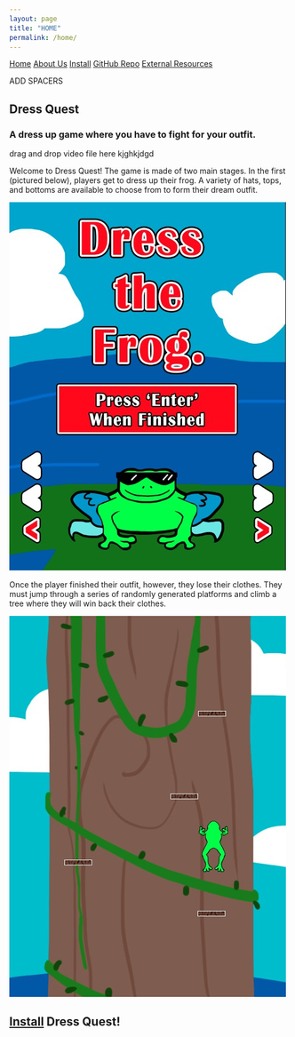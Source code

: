 ```yaml
---
layout: page
title: "HOME"
permalink: /home/
---
```


<head>
  <link rel="stylesheet" href="/website_assets/style.css">
</head>

<div class = "navbar">
  <a href="/home">Home</a>
  <a href="/about">About Us</a>
  <a href="https://redesigned-doodle-c69ebf4f.pages.github.io#how-to-run">Install</a>
  <a href="https://github.com/olincollege/dress-quest.git">GitHub Repo</a>
  <a href="/resources">External Resources</a>
</div>


ADD SPACERS

## Dress Quest
### A dress up game where you have to fight for your outfit.


drag and drop video file here kjghkjdgd


Welcome to Dress Quest!
The game is made of two main stages. In the first (pictured below), players get to dress up their frog. A variety of hats, tops, and bottoms are available to choose from to form their dream outfit.

![A Screenshot showing a dressed up frog.](/website_assets/screenshot_1.jpg)

Once the player finished their outfit, however, they lose their clothes. They must jump through a series of randomly generated platforms and climb a tree where they will win back their clothes.

![Screenshot of the platformer.](/website_assets/screenshot_2.jpg)

## [Install](https://redesigned-doodle-c69ebf4f.pages.github.io#how-to-run) Dress Quest! 


